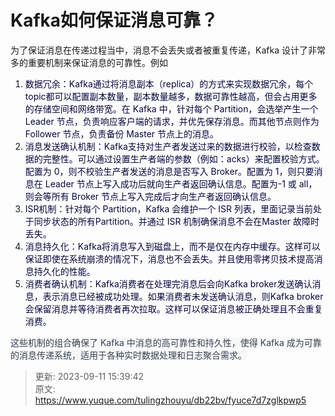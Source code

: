 # Kafka如何保证消息可靠？

为了保证消息在传递过程当中，消息不会丢失或者被重复传递，Kafka 设计了非常多的重要机制来保证消息的可靠性。例如

1. <font style="color:rgb(5, 7, 59);background-color:rgb(253, 253, 254);">数据冗余：Kafka通过将消息副本（replica）的方式来实现数据冗余，每个topic都可以配置副本数量，副本数量越多，数据可靠性越高，但会占用更多的存储空间和网络带宽。在 Kafka 中，针对每个 Partition，会选举产生一个 Leader 节点，负责响应客户端的请求，并优先保存消息。而其他节点则作为 Follower 节点，负责备份 Master 节点上的消息。</font>
2. <font style="color:rgb(5, 7, 59);background-color:rgb(253, 253, 254);">消息发送确认机制：Kafka支持对生产者发送过来的数据进行校验，以检查数据的完整性。可以通过设置生产者端的参数（例如：acks）来配置校验方式。配置为 0，则不校验生产者发送的消息是否写入 Broker。配置为 1，则只要消息在 Leader 节点上写入成功后就向生产者返回确认信息。配置为-1 或 all，则会等所有 Broker 节点上写入完成后才向生产者返回确认信息。</font>
3. <font style="color:rgb(5, 7, 59);background-color:rgb(253, 253, 254);">ISR机制：针对每个 Partition，Kafka 会维护一个 ISR 列表，里面记录当前处于同步状态的所有Partition。并通过 ISR 机制确保消息不会在Master 故障时丢失。</font>
4. <font style="color:rgb(5, 7, 59);background-color:rgb(253, 253, 254);">消息持久化：Kafka将消息写入到磁盘上，而不是仅在内存中缓存。这样可以保证即使在系统崩溃的情况下，消息也不会丢失。并且使用零拷贝技术提高消息持久化的性能。</font>
5. <font style="color:rgb(5, 7, 59);background-color:rgb(253, 253, 254);">消费者确认机制：Kafka消费者在处理完消息后会向Kafka broker发送确认消息，表示消息已经被成功处理。如果消费者未发送确认消息，则Kafka broker会保留消息并等待消费者再次拉取。这样可以保证消息被正确处理且不会重复消费。</font>

<font style="color:rgb(55, 65, 81);background-color:rgb(247, 247, 248);">这些机制的组合确保了 Kafka 中消息的高可靠性和持久性，使得 Kafka 成为可靠的消息传递系统，适用于各种实时数据处理和日志聚合需求。</font>



> 更新: 2023-09-11 15:39:42  
> 原文: <https://www.yuque.com/tulingzhouyu/db22bv/fyuce7d7zglkpwp5>